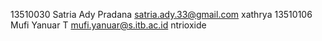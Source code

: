 13510030     Satria Ady Pradana     satria.ady.33@gmail.com     xathrya
13510106     Mufi Yanuar T          mufi.yanuar@s.itb.ac.id     ntrioxide